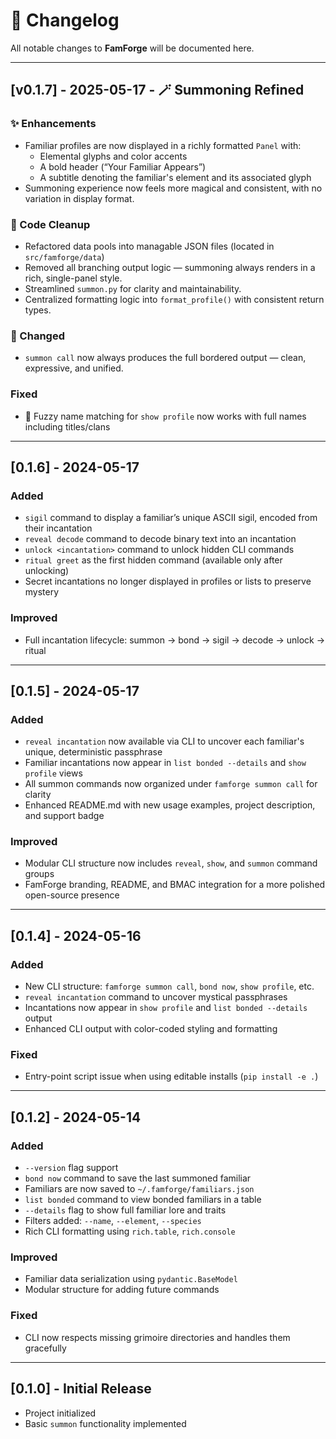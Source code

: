 # 📜 Changelog

All notable changes to **FamForge** will be documented here.

---

## [v0.1.7] - 2025-05-17 - 🪄 Summoning Refined
### ✨ Enhancements
- Familiar profiles are now displayed in a richly formatted `Panel` with:
  - Elemental glyphs and color accents
  - A bold header (“Your Familiar Appears”)
  - A subtitle denoting the familiar's element and its associated glyph
- Summoning experience now feels more magical and consistent, with no variation in display format.

### 🧼 Code Cleanup
- Refactored data pools into managable JSON files (located in `src/famforge/data`)
- Removed all branching output logic — summoning always renders in a rich, single-panel style.
- Streamlined `summon.py` for clarity and maintainability.
- Centralized formatting logic into `format_profile()` with consistent return types.

### 🔁 Changed
- `summon call` now always produces the full bordered output — clean, expressive, and unified.

### Fixed
- 🧠 Fuzzy name matching for `show profile` now works with full names including titles/clans

---

## [0.1.6] - 2024-05-17

### Added
- `sigil` command to display a familiar’s unique ASCII sigil, encoded from their incantation
- `reveal decode` command to decode binary text into an incantation
- `unlock <incantation>` command to unlock hidden CLI commands
- `ritual greet` as the first hidden command (available only after unlocking)
- Secret incantations no longer displayed in profiles or lists to preserve mystery

### Improved
- Full incantation lifecycle: summon → bond → sigil → decode → unlock → ritual

---

## [0.1.5] - 2024-05-17
### Added
- `reveal incantation` now available via CLI to uncover each familiar's unique, deterministic passphrase
- Familiar incantations now appear in `list bonded --details` and `show profile` views
- All summon commands now organized under `famforge summon call` for clarity
- Enhanced README.md with new usage examples, project description, and support badge

### Improved
- Modular CLI structure now includes `reveal`, `show`, and `summon` command groups
- FamForge branding, README, and BMAC integration for a more polished open-source presence

---

## [0.1.4] - 2024-05-16
### Added
- New CLI structure: `famforge summon call`, `bond now`, `show profile`, etc.
- `reveal incantation` command to uncover mystical passphrases
- Incantations now appear in `show profile` and `list bonded --details` output
- Enhanced CLI output with color-coded styling and formatting

### Fixed
- Entry-point script issue when using editable installs (`pip install -e .`)

---

## [0.1.2] - 2024-05-14

### Added
- `--version` flag support
- `bond now` command to save the last summoned familiar
- Familiars are now saved to `~/.famforge/familiars.json`
- `list bonded` command to view bonded familiars in a table
- `--details` flag to show full familiar lore and traits
- Filters added: `--name`, `--element`, `--species`
- Rich CLI formatting using `rich.table`, `rich.console`

### Improved
- Familiar data serialization using `pydantic.BaseModel`
- Modular structure for adding future commands

### Fixed
- CLI now respects missing grimoire directories and handles them gracefully

---

## [0.1.0] - Initial Release

- Project initialized
- Basic `summon` functionality implemented
